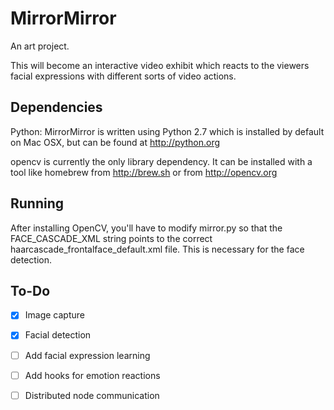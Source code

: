 MirrorMirror
============

An art project.

This will become an interactive video exhibit which reacts to the
viewers facial expressions with different sorts of video actions.

Dependencies
-------------

Python: MirrorMirror is written using Python 2.7 which is installed by
default on Mac OSX, but can be found at http://python.org

opencv is currently the only library dependency. It can be installed
with a tool like homebrew from http://brew.sh or from
http://opencv.org

Running
--------

After installing OpenCV, you'll have to modify mirror.py so that the
FACE_CASCADE_XML string points to the correct
haarcascade_frontalface_default.xml file. This is necessary for the face detection.

To-Do
-------

- [X] Image capture
- [X] Facial detection
- [ ] Add facial expression learning
- [ ] Add hooks for emotion reactions
- [ ] Distributed node communication


